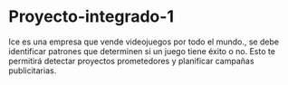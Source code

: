 # Proyecto-integrado-1
 Ice es una empresa que vende videojuegos por todo el mundo., se debe identificar patrones que determinen si un juego tiene éxito o no. Esto te permitirá detectar proyectos prometedores y planificar campañas publicitarias.
